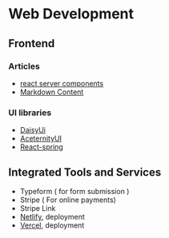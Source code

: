 # Web Development 

## Frontend

### Articles

- [react server components](https://www.joshwcomeau.com/react/server-components/)
- [Markdown Content](https://claritydev.net/blog/nextjs-blog-remark-interactive-table-of-contents)

### UI libraries

- [DaisyUi](https://daisyui.com/)
- [AceternityUI](https://ui.aceternity.com/component)
- [React-spring](https://react-spring.dev/)

## Integrated Tools and Services 

- Typeform ( for form submission )
- Stripe ( For online payments) 
- Stripe Link
- [Netlify](https://www.netlify.com/), deployment
- [Vercel](https://vercel.com/), deployment 

